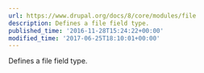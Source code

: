 ```yaml
---
url: https://www.drupal.org/docs/8/core/modules/file
description: Defines a file field type.
published_time: '2016-11-28T15:24:22+00:00'
modified_time: '2017-06-25T18:10:01+00:00'
---
```

Defines a file field type.